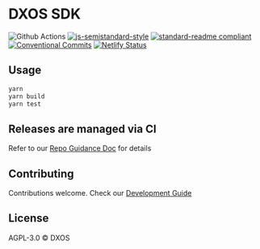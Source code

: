 # DXOS SDK

![Github Actions](https://github.com/dxos/sdk/workflows/CI/badge.svg)
[![js-semistandard-style](https://img.shields.io/badge/code%20style-semistandard-brightgreen.svg?style=flat-square)](https://github.com/standard/semistandard)
[![standard-readme compliant](https://img.shields.io/badge/readme%20style-standard-brightgreen.svg?style=flat-square)](https://github.com/RichardLitt/standard-readme)
[![Conventional Commits](https://img.shields.io/badge/Conventional%20Commits-1.0.0-yellow.svg?style=flat-square)](https://conventionalcommits.org)
[![Netlify Status](https://api.netlify.com/api/v1/badges/3caf9dc7-15b9-42e6-b016-3fda6a3e8612/deploy-status)](https://app.netlify.com/sites/dxos-docs-sdk/deploys) 
<!-- (Not available for private repos) ![Coverage](https://img.shields.io/nycrc/dxos/sdk?preferredThreshold=lines)  -->

## Usage

```bash
yarn
yarn build
yarn test
```

## Releases are managed via CI

Refer to our [Repo Guidance Doc](https://github.com/dxos/gravity/blob/main/docs/content/devops/git-repos.md#github-workflows-and-actions) for details

## Contributing

Contributions welcome. Check our [Development Guide](https://github.com/dxos/gravity/blob/main/docs/content/devops/development-guide.md)

## License


AGPL-3.0 © DXOS
